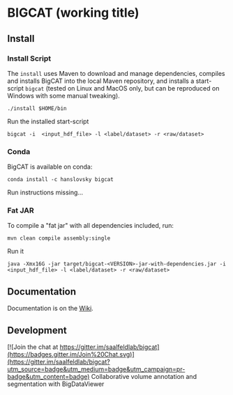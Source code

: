 # BIGCAT (working title)

## Install

### Install Script

The `install` uses Maven to download and manage dependencies, compiles and installs BigCAT into the local Maven repository, and installs a start-script `bigcat` (tested on Linux and MacOS only, but can be reproduced on Windows with some manual tweaking).
```shell
./install $HOME/bin
```

Run the installed start-script
```shell
bigcat -i  <input_hdf_file> -l <label/dataset> -r <raw/dataset>
```

### Conda

BigCAT is available on conda:
```shell
conda install -c hanslovsky bigcat
```

Run instructions missing...

### Fat JAR 

To compile a "fat jar" with all dependencies included, run:

```shell
mvn clean compile assembly:single
```

Run it
```shell
java -Xmx16G -jar target/bigcat-<VERSION>-jar-with-dependencies.jar -i <input_hdf_file> -l <label/dataset> -r <raw/dataset>
```

## Documentation

Documentation is on the [Wiki](https://github.com/saalfeldlab/bigcat/wiki/BigCat-User-Interface).

## Development

[![Join the chat at https://gitter.im/saalfeldlab/bigcat](https://badges.gitter.im/Join%20Chat.svg)](https://gitter.im/saalfeldlab/bigcat?utm_source=badge&utm_medium=badge&utm_campaign=pr-badge&utm_content=badge)
Collaborative volume annotation and segmentation with BigDataViewer



